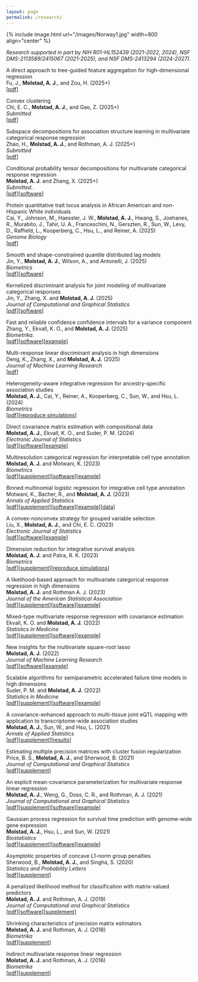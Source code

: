 ```yaml
---
layout: page
permalink: /research/
---
```


{% include image.html url="/images/Norway1.jpg" width=800 align="center" %}


*Research supported in part by NIH R01-HL152439 (2021-2022, 2024), NSF DMS-2113589/2415067 (2021-2025), and NSF DMS-2413294 (2024-2027).* 

A direct approach to tree-guided feature
aggregation for high-dimensional regression <br>
Fu, J., **Molstad, A. J.**, and Zou, H. (2025+)<br>
[[pdf](https://arxiv.org/pdf/2507.19650)]

Convex clustering <br>
Chi, E. C., **Molstad, A. J.**, and Gao, Z. (2025+) <br>
*Submitted* <br>
[[pdf](http://arxiv.org/abs/2507.09077)]


Subspace decompositions for association structure
learning in multivariate categorical response regression <br>
Zhao, H., **Molstad, A. J.**, and Rothman, A. J. (2025+) <br>
*Submitted* <br>
[[pdf](https://arxiv.org/abs/2410.04356)]

Conditional probability tensor decompositions for
multivariate categorical response regression <br>
**Molstad, A. J.** and Zhang, X. (2025+)<br>
*Submitted*. <br> 
[[pdf](https://arxiv.org/pdf/2206.10676)][[software](https://github.com/ajmolstad/CondTensorDecomp)] 

 
Protein quantitative trait locus analysis in African American and non-Hispanic White individuals <br>
Cai, Y., Johnson, M., Haessler, J. W., **Molstad, A. J.**, Hwang, S., Joehanes, R., Murabito, J., Tahir, U. A.,  Franceschini, N., Gerszten, R., Sun, W., Levy, D., Raffield, L., Kooperberg, C., Hsu, L., and Reiner, A. (2025) <br>
*Genome Biology* <br>
[[pdf](https://genomebiology.biomedcentral.com/articles/10.1186/s13059-025-03671-x)]
<!-- Integration of proteomics quantitative trait loci into genetic association analysis of stroke in the African American population. (2023+)<br>
Cai, Y., **Molstad, A. J.**, Kooperberg, C., Reiner, A., Sun, W., and Hsu, L. <br>
*Submitted.* <br>   -->

Smooth and shape-constrained quantile distributed lag models <br>
Jin, Y., **Molstad, A. J.**, Wilson, A., and Antonelli, J. (2025) <br>
*Biometrics* <br> 
[[pdf](https://arxiv.org/abs/2408.08450)][[software](https://github.com/yjin07/smoothQDLM)]


Kernelized discriminant analysis for joint modeling of multivariate categorical responses <br>
Jin, Y., Zhang, X. and **Molstad, A. J.** (2025) <br>
*Journal of Computational and Graphical Statistics* <br>
[[pdf](https://www.tandfonline.com/doi/full/10.1080/10618600.2025.2526412)][[software](https://github.com/yjin07/kernelizedDA)]


Fast and reliable confidence confidence intervals for a variance component <br>
Zhang, Y., Ekvall, K. O., and **Molstad, A. J.** (2025) <br>
*Biometrika.*  
[[pdf](https://academic.oup.com/biomet/advance-article-abstract/doi/10.1093/biomet/asaf010/8006714?redirectedFrom=fulltext)][[software](https://github.com/yqzhang5972/lmmvar/)][[example](http://koekvall.github.io/files/lmmvar-vignette.html)]

Multi-response linear discriminant analysis in high dimensions <br>
Deng, K., Zhang, X., and **Molstad, A. J.**  (2025) <br>
*Journal of Machine Learning Research* <br> 
[[pdf](http://jmlr.org/papers/v25/23-0961.html)] <br>

Heterogeneity-aware integrative regression for ancestry-specific association studies <br>
**Molstad, A. J.**, Cai, Y., Reiner, A., Kooperberg, C., Sun, W., and Hsu, L. (2024) <br>
*Biometrics*  <br>
[[pdf](https://academic.oup.com/biometrics/article/80/4/ujae109/7829050)][[reproduce simulations](https://github.com/ajmolstad/HEATsims)] <br>



Direct covariance matrix estimation with compositional data <br>
**Molstad, A. J.**, Ekvall, K. O., and Suder, P. M. (2024) <br>
*Electronic Journal of Statistics*  <br>
[[pdf](https://projecteuclid.org/journals/electronic-journal-of-statistics/volume-18/issue-1/Direct-covariance-matrix-estimation-with-compositional-data/10.1214/24-EJS2222.full)][[software](https://github.com/ajmolstad/SpPDCC/)][[example](https://ajmolstad.github.io/docs/SpPDCCExample.html)]
  

Multiresolution categorical regression for interpretable cell type annotation <br>
**Molstad, A. J.** and Motwani, K. (2023) <br>
*Biometrics* <br> 
[[pdf](https://onlinelibrary.wiley.com/doi/full/10.1111/biom.13926)][[supplement](https://ajmolstad.github.io/docs/biom13926-sup-0001-suppmat.pdf)][[software](https://github.com/ajmolstad/HierMultinom)][[example](https://ajmolstad.github.io/docs/HierMultinomExample.html)]<br>   



Binned multinomial logistic regression for integrative cell type annotation <br>
Motwani, K., Bacher, R., and **Molstad, A. J.** (2023) <br>
*Annals of Applied Statistics* <br> 
[[pdf](https://projecteuclid.org/journals/annals-of-applied-statistics/volume-17/issue-4/Binned-multinomial-logistic-regression-for-integrative-cell-type-annotation/10.1214/23-AOAS1769.full)][[supplement](/docs/aoas1769suppa.pdf)][[software](https://github.com/keshav-motwani/IBMR/)][[example](https://keshav-motwani.github.io/example.html)][[data](https://github.com/keshav-motwani/AnnotatedPBMC)]<br> 

A convex-nonconvex strategy for grouped variable selection <br>
Liu, X., **Molstad, A. J.**, and Chi, E. C. (2023) <br>
*Electronic Journal of Statistics* <br> 
[[pdf](https://projecteuclid.org/journals/electronic-journal-of-statistics/volume-17/issue-2/A-convex-nonconvex-strategy-for-grouped-variable-selection/10.1214/23-EJS2167.full)][[software](https://github.com/Xiaoqian-Liu/GMC)][[example](https://xiaoqian-liu.github.io/files/Intro-to-GMC.html)] <br>

Dimension reduction for integrative survival analysis <br>
**Molstad, A. J.** and Patra, R. K. (2023)<br>
*Biometrics* <br>
[[pdf](https://onlinelibrary.wiley.com/doi/full/10.1111/biom.13736)][[supplement](/docs/IntegrativeCox_BiometricsSupp.pdf)][[reproduce simulations](https://github.com/ajmolstad/IntegrativeCox)]<br>

A likelihood-based approach for multivariate categorical response regression in high dimensions <br>
**Molstad, A. J.** and Rothman A. J. (2023)<br>
*Journal of the American Statistical Association* <br>
[[pdf](https://www.tandfonline.com/doi/abs/10.1080/01621459.2021.1999819?journalCode=uasa20)][[supplement](/docs/uasa_a_1999819_sm2736-1.pdf)][[software](https://github.com/ajmolstad/BvCategorical)][[example](/docs/BvCategorical_Example.html)] <br>


Mixed-type multivariate response regression with covariance estimation <br>
Ekvall, K. O. and **Molstad, A. J.** (2022)<br>
*Statistics in Medicine* <br>
[[pdf](https://arxiv.org/pdf/2101.08436)][[supplement](/docs/Supp_MMRR.pdf)][[software](https://github.com/koekvall/mmrr)][[example](https://koekvall.github.io/docs/mmrr/example.html)]<br>

New insights for the multivariate square-root lasso <br>
**Molstad, A. J.** (2022)<br>
*Journal of Machine Learning Research* <br>
[[pdf](https://jmlr.org/papers/v23/20-064.html)][[software](https://github.com/ajmolstad/MSRL)][[example](/docs/MSRL_Example.html)] <br>



Scalable algorithms for semiparametric accelerated failure time models in high dimensions <br>
Suder, P. M. and **Molstad, A. J.** (2022) <br>
*Statistics in Medicine* <br>
[[pdf](https://onlinelibrary.wiley.com/doi/full/10.1002/sim.9264)][[supplement](/docs/Supp_penAFT.pdf)][[software](https://github.com/ajmolstad/penAFT)][[example](/docs/penAFT_Example.html)]<br>



A covariance-enhanced approach to multi-tissue joint eQTL mapping with application to transcriptome-wide association studies  <br>
**Molstad, A. J.**, Sun, W., and Hsu, L. (2021)<br>
*Annals of Applied Statistics* <br>
[[pdf](https://projecteuclid.org/journals/annals-of-applied-statistics/volume-15/issue-2/A-covariance-enhanced-approach-to-multitissue-joint-eQTL-mapping-with/10.1214/20-AOAS1432.short)][[supplement](/docs/MTeQTL.pdf)][[results](https://github.com/ajmolstad/MTeQTLResults)] <br>

Estimating multiple precision matrices with cluster fusion regularization <br>
Price, B. S., **Molstad, A. J.**, and Sherwood, B. (2021)<br>
*Journal of Computational and Graphical Statistics* <br>
[[pdf](https://www.tandfonline.com/doi/pdf/10.1080/10618600.2021.1874963?casa_token=stoGAjrlYbUAAAAA:YQArJJxGutWxREoX509u0yGiEgMrtk-fYaR-B2iPSCkG6o_E5vHay7QreuGHtjsCrqBHImDwKI7T)][[supplement](https://ndownloader.figstatic.com/files/26117444)]<br>


An explicit mean-covariance parameterization for multivariate response linear regression <br>
**Molstad, A. J.**, Weng, G., Doss, C. R., and Rothman, A. J. (2021)<br>
*Journal of Computational and Graphical Statistics* <br>
[[pdf](https://www.tandfonline.com/doi/pdf/10.1080/10618600.2020.1853551?casa_token=dQzCJAFc1ZoAAAAA:Uaq0GRdBijyS7kavHT9njRKCFqCvnE-XBddXiI_w8BAEf0ZCllJVy_ALwrcXpGxSJSKcdS4i7P_q)][[supplement](/docs/MCMVR_Supplement.pdf)][[software](https://github.com/ajmolstad/MCMVR)][[example](/docs/MCMVR_Example.html)]<br>


Gaussian process regression for survival time prediction with genome-wide gene expression <br>
**Molstad, A. J.**, Hsu, L., and Sun, W. (2021) <br>
*Biostatistics* <br>
[[pdf](https://academic.oup.com/biostatistics/advance-article/doi/10.1093/biostatistics/kxz023/5530981)][[supplement](/docs/Supp_SurvGPR.pdf)][[software](https://github.com/ajmolstad/SurvGPR)][[example](/docs/SurvGPR_Example.html)]<br> 


Asymptotic properties of concave L1-norm group penalties  <br>
Sherwood, B., **Molstad, A. J.**, and Singha, S. (2020)<br>
*Statistics and Probability Letters* <br>
[[pdf](https://www.sciencedirect.com/science/article/pii/S0167715219302779)][[supplement](https://www.sciencedirect.com/science/article/pii/S0167715219302779#appSB)] <br>

A penalized likelihood method for classification with matrix-valued predictors <br>
**Molstad, A. J.**  and Rothman, A. J. (2019)<br>
*Journal of Computational and Graphical Statistics* <br>
[[pdf](https://www.tandfonline.com/doi/full/10.1080/10618600.2018.1476249)][[software](https://github.com/ajmolstad/MatrixLDA)][[supplement](https://www.tandfonline.com/doi/suppl/10.1080/10618600.2018.1476249?scroll=top)] <br>

Shrinking characteristics of precision matrix estimators <br>
**Molstad, A. J.** and Rothman, A. J. (2018) <br>
*Biometrika* <br>
[[pdf](https://academic.oup.com/biomet/article/105/3/563/4994725?guestAccessKey=34dcd085-e992-4398-a8f9-a56cb3ac9207)][[supplement](https://academic.oup.com/biomet/article/105/3/563/4994725?guestAccessKey=34dcd085-e992-4398-a8f9-a56cb3ac9207#supplementary-data)]<br>


Indirect multivariate response linear regression <br>
**Molstad, A. J.** and Rothman, A. J. (2016) <br>
*Biometrika* <br>
[[pdf](https://academic.oup.com/biomet/article-abstract/103/3/595/1744444/Indirect-multivariate-response-linear-regression?redirectedFrom=fulltext)][[supplement](https://academic.oup.com/biomet/article/103/3/595/1744444#supplementary-data)]<br>